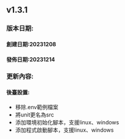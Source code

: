 ## v1.3.1
### 版本日期:
#### 創建日期:20231208
#### 發佈日期:20231214
### 更新內容:
#### 後臺設置:
* 移除.env範例檔案
* 將unit更名為src
* 添加環境初始化腳本，支援linux、windows
* 添加程式啟動腳本，支援linux、windows